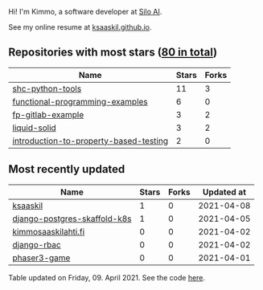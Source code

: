 Hi! I'm Kimmo, a software developer at [Silo AI](https://silo.ai/).

See my online resume at [ksaaskil.github.io](https://ksaaskil.github.io).

<!-- repositories starts -->

## Repositories with most stars ([80 in total](https://github.com/ksaaskil?tab=repositories))
| Name        | Stars           | Forks  |
| ------------- |-------------| -----|
|[shc-python-tools](https://github.com/ksaaskil/shc-python-tools)|11|3
|[functional-programming-examples](https://github.com/ksaaskil/functional-programming-examples)|6|0
|[fp-gitlab-example](https://github.com/ksaaskil/fp-gitlab-example)|3|2
|[liquid-solid](https://github.com/ksaaskil/liquid-solid)|3|2
|[introduction-to-property-based-testing](https://github.com/ksaaskil/introduction-to-property-based-testing)|2|0

<!-- repositories ends -->
<!-- recent_repositories starts -->

## Most recently updated
| Name        | Stars           | Forks  | Updated at
| ------------- |-------------| -----|-----|
|[ksaaskil](https://github.com/ksaaskil/ksaaskil)|1|0|2021-04-08
|[django-postgres-skaffold-k8s](https://github.com/ksaaskil/django-postgres-skaffold-k8s)|1|0|2021-04-05
|[kimmosaaskilahti.fi](https://github.com/ksaaskil/kimmosaaskilahti.fi)|0|0|2021-04-02
|[django-rbac](https://github.com/ksaaskil/django-rbac)|0|0|2021-04-02
|[phaser3-game](https://github.com/ksaaskil/phaser3-game)|0|0|2021-04-01

<!-- recent_repositories ends -->
<!-- updated_at starts -->
Table updated on Friday, 09. April 2021. See the code [here](https://github.com/ksaaskil/ksaaskil).
<!-- updated_at ends -->
